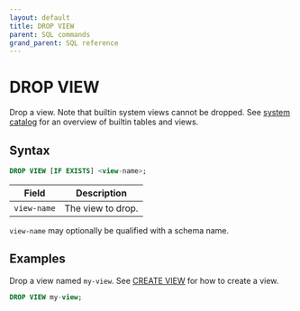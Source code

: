 ```yaml
---
layout: default
title: DROP VIEW
parent: SQL commands
grand_parent: SQL reference
---
```


<!-- markdownlint-disable title-case-style -->

# DROP VIEW

<!-- markdownlint-enable title-case-style -->

Drop a view. Note that builtin system views cannot be dropped. See [system
catalog] for an overview of builtin tables and views.

## Syntax

```sql
DROP VIEW [IF EXISTS] <view-name>;
```

| Field       | Description       |
| ----------- | ----------------- |
| `view-name` | The view to drop. |

`view-name` may optionally be qualified with a schema name.

## Examples

Drop a view named `my-view`. See [CREATE VIEW] for how to create a view.

```sql
DROP VIEW my-view;
```

[CREATE VIEW]: {{site.baseurl}}/docs/sql-commands/create-view
[system catalog]: {{site.baseurl}}/docs/system-catalog
